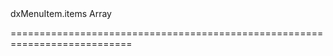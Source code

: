 <!--id-->dxMenuItem.items<!--/id-->
<!--merge--><!--/merge-->
<!--type-->Array<dxMenuItem><!--/type-->
===========================================================================
